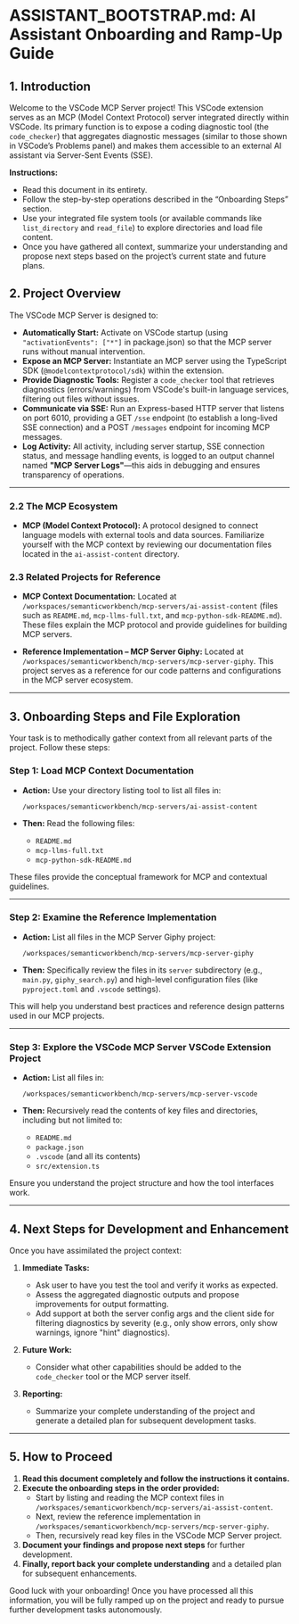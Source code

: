 # ASSISTANT_BOOTSTRAP.md: AI Assistant Onboarding and Ramp-Up Guide

## 1. Introduction

Welcome to the VSCode MCP Server project! This VSCode extension serves as an MCP (Model Context Protocol) server integrated directly within VSCode. Its primary function is to expose a coding diagnostic tool (the `code_checker`) that aggregates diagnostic messages (similar to those shown in VSCode’s Problems panel) and makes them accessible to an external AI assistant via Server-Sent Events (SSE).

**Instructions:**

-   Read this document in its entirety.
-   Follow the step-by-step operations described in the “Onboarding Steps” section.
-   Use your integrated file system tools (or available commands like `list_directory` and `read_file`) to explore directories and load file content.
-   Once you have gathered all context, summarize your understanding and propose next steps based on the project’s current state and future plans.

## 2. Project Overview

The VSCode MCP Server is designed to:

-   **Automatically Start:** Activate on VSCode startup (using `"activationEvents": ["*"]` in package.json) so that the MCP server runs without manual intervention.
-   **Expose an MCP Server:** Instantiate an MCP server using the TypeScript SDK (`@modelcontextprotocol/sdk`) within the extension.
-   **Provide Diagnostic Tools:** Register a `code_checker` tool that retrieves diagnostics (errors/warnings) from VSCode's built-in language services, filtering out files without issues.
-   **Communicate via SSE:** Run an Express-based HTTP server that listens on port 6010, providing a GET `/sse` endpoint (to establish a long-lived SSE connection) and a POST `/messages` endpoint for incoming MCP messages.
-   **Log Activity:** All activity, including server startup, SSE connection status, and message handling events, is logged to an output channel named **"MCP Server Logs"**—this aids in debugging and ensures transparency of operations.

---

### 2.2 The MCP Ecosystem

-   **MCP (Model Context Protocol):**
    A protocol designed to connect language models with external tools and data sources. Familiarize yourself with the MCP context by reviewing our documentation files located in the `ai-assist-content` directory.

### 2.3 Related Projects for Reference

-   **MCP Context Documentation:**
    Located at `/workspaces/semanticworkbench/mcp-servers/ai-assist-content` (files such as `README.md`, `mcp-llms-full.txt`, and `mcp-python-sdk-README.md`). These files explain the MCP protocol and provide guidelines for building MCP servers.

-   **Reference Implementation – MCP Server Giphy:**
    Located at `/workspaces/semanticworkbench/mcp-servers/mcp-server-giphy`. This project serves as a reference for our code patterns and configurations in the MCP server ecosystem.

---

## 3. Onboarding Steps and File Exploration

Your task is to methodically gather context from all relevant parts of the project. Follow these steps:

### Step 1: Load MCP Context Documentation

-   **Action:**
    Use your directory listing tool to list all files in:

    `/workspaces/semanticworkbench/mcp-servers/ai-assist-content`

-   **Then:**
    Read the following files:
    -   `README.md`
    -   `mcp-llms-full.txt`
    -   `mcp-python-sdk-README.md`

These files provide the conceptual framework for MCP and contextual guidelines.

---

### Step 2: Examine the Reference Implementation

-   **Action:**
    List all files in the MCP Server Giphy project:

    `/workspaces/semanticworkbench/mcp-servers/mcp-server-giphy`

-   **Then:**
    Specifically review the files in its `server` subdirectory (e.g., `main.py`, `giphy_search.py`) and high-level configuration files (like `pyproject.toml` and `.vscode` settings).

This will help you understand best practices and reference design patterns used in our MCP projects.

---

### Step 3: Explore the VSCode MCP Server VSCode Extension Project

-   **Action:**
    List all files in:

    `/workspaces/semanticworkbench/mcp-servers/mcp-server-vscode`

-   **Then:**
    Recursively read the contents of key files and directories, including but not limited to:
    -   `README.md`
    -   `package.json`
    -   `.vscode` (and all its contents)
    -   `src/extension.ts`

Ensure you understand the project structure and how the tool interfaces work.

---

## 4. Next Steps for Development and Enhancement

Once you have assimilated the project context:

1. **Immediate Tasks:**
    - Ask user to have you test the tool and verify it works as expected.
    - Assess the aggregated diagnostic outputs and propose improvements for output formatting.
    - Add support at both the server config args and the client side for filtering diagnostics by severity (e.g., only show errors, only show warnings, ignore "hint" diagnostics).
2. **Future Work:**

    - Consider what other capabilities should be added to the `code_checker` tool or the MCP server itself.

3. **Reporting:**
    - Summarize your complete understanding of the project and generate a detailed plan for subsequent development tasks.

---

## 5. How to Proceed

1. **Read this document completely and follow the instructions it contains.**
2. **Execute the onboarding steps in the order provided:**
    - Start by listing and reading the MCP context files in `/workspaces/semanticworkbench/mcp-servers/ai-assist-content`.
    - Next, review the reference implementation in `/workspaces/semanticworkbench/mcp-servers/mcp-server-giphy`.
    - Then, recursively read key files in the VSCode MCP Server project.
3. **Document your findings and propose next steps** for further development.
4. **Finally, report back your complete understanding** and a detailed plan for subsequent enhancements.

Good luck with your onboarding! Once you have processed all this information, you will be fully ramped up on the project and ready to pursue further development tasks autonomously.

